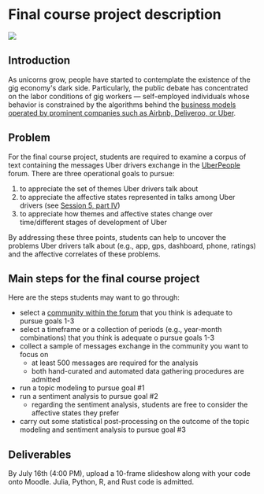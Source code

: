 # Final course project description

![](https://lh3.googleusercontent.com/proxy/HgONTe0E-VMxHMFYcvGril6Sch7p5rRUf3Nn7b-O7UMmZVTRW6aSN-XKy401fK1cOCSf2xrNCFjnfdBSf65nJH88AM_N3XtE2warmYarVGBYMN2FIpF05_db4m4KwIT-qg)

## Introduction

As unicorns grow, people have started to contemplate the existence of
the gig economy's dark side. Particularly, the public debate has 
concentrated on the labor conditions of gig workers ― self-employed
individuals whose behavior is constrained by the 
algorithms behind the [business models operated by 
prominent companies such as Airbnb, Deliveroo, or Uber](https://www.businessmodelzoo.com/).

## Problem 

For the final course project, students are required to examine
a corpus of text containing the messages Uber drivers exchange
in the [UberPeople](https://www.uberpeople.net/) forum. There
are three operational goals to pursue:

1. to appreciate the set of themes Uber drivers talk about
2. to appreciate the affective states represented in talks 
   among Uber drivers (see [Session 5, part IV](https://github.com/simoneSantoni/applied-NLP-smm694/blob/master/week5/ln_5_IV.ipynb))
3. to appreciate how themes and affective states change 
   over time/different stages of development of Uber

By addressing these three points, students can help to 
uncover the problems Uber drivers talk about (e.g., app,
gps, dashboard, phone, ratings) and the affective correlates
of these problems.

## Main steps for the final course project

Here are the steps students may want to go through:

- select a [community within the forum](https://www.uberpeople.net/forums/)
  that you think is adequate to pursue goals 1-3 
- select a timeframe or a collection of periods (e.g., year-month 
  combinations) that you think is adequate o pursue goals 1-3
- collect a sample of messages exchange in the community you
  want to focus on
  - at least 500 messages are required for the analysis
  - both hand-curated and automated data gathering procedures are 
    admitted
- run a topic modeling to pursue goal #1
- run a sentiment analysis to pursue goal #2
   - regarding the sentiment analysis, students are free to 
     consider the affective states they prefer 
- carry out some statistical post-processing on the outcome of 
  the topic modeling and sentiment analysis to pursue goal #3

## Deliverables

By July 16th (4:00 PM), upload a 10-frame slideshow along with your
code onto Moodle. Julia, Python, R, and Rust code is admitted.
